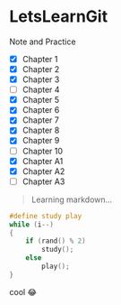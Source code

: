 # LetsLearnGit
Note and Practice

- [X] Chapter 1
- [X] Chapter 2
- [X] Chapter 3
- [ ] Chapter 4
- [X] Chapter 5
- [X] Chapter 6
- [X] Chapter 7
- [X] Chapter 8
- [X] Chapter 9
- [ ] Chapter 10
- [X] Chapter A1
- [X] Chapter A2
- [ ] Chapter A3

> Learning markdown...

```C
#define study play
while (i--)
{
    if (rand() % 2)
        study();
    else
        play();
}
```

cool :joy: